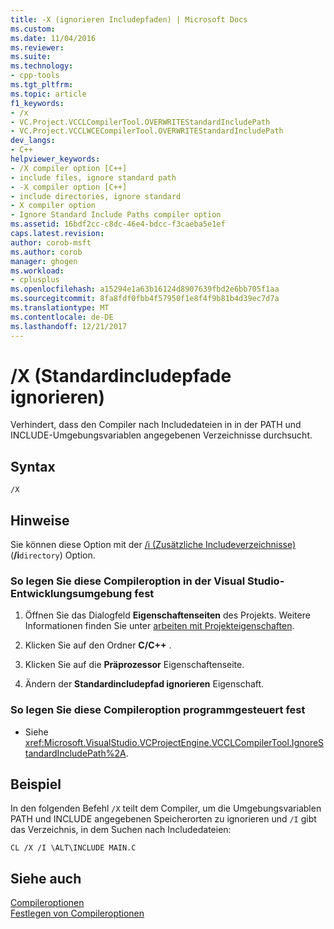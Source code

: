 ```yaml
---
title: -X (ignorieren Includepfaden) | Microsoft Docs
ms.custom: 
ms.date: 11/04/2016
ms.reviewer: 
ms.suite: 
ms.technology:
- cpp-tools
ms.tgt_pltfrm: 
ms.topic: article
f1_keywords:
- /x
- VC.Project.VCCLCompilerTool.OVERWRITEStandardIncludePath
- VC.Project.VCCLWCECompilerTool.OVERWRITEStandardIncludePath
dev_langs:
- C++
helpviewer_keywords:
- /X compiler option [C++]
- include files, ignore standard path
- -X compiler option [C++]
- include directories, ignore standard
- X compiler option
- Ignore Standard Include Paths compiler option
ms.assetid: 16bdf2cc-c8dc-46e4-bdcc-f3caeba5e1ef
caps.latest.revision: 
author: corob-msft
ms.author: corob
manager: ghogen
ms.workload:
- cplusplus
ms.openlocfilehash: a15294e1a63b16124d8907639fbd2e6bb705f1aa
ms.sourcegitcommit: 8fa8fdf0fbb4f57950f1e8f4f9b81b4d39ec7d7a
ms.translationtype: MT
ms.contentlocale: de-DE
ms.lasthandoff: 12/21/2017
---
```

# <a name="x-ignore-standard-include-paths"></a>/X (Standardincludepfade ignorieren)
Verhindert, dass den Compiler nach Includedateien in in der PATH und INCLUDE-Umgebungsvariablen angegebenen Verzeichnisse durchsucht.  
  
## <a name="syntax"></a>Syntax  
  
```  
/X  
```  
  
## <a name="remarks"></a>Hinweise  
 Sie können diese Option mit der [/i (Zusätzliche Includeverzeichnisse)](../../build/reference/i-additional-include-directories.md) (**/i**`directory`) Option.  
  
### <a name="to-set-this-compiler-option-in-the-visual-studio-development-environment"></a>So legen Sie diese Compileroption in der Visual Studio-Entwicklungsumgebung fest  
  
1.  Öffnen Sie das Dialogfeld **Eigenschaftenseiten** des Projekts. Weitere Informationen finden Sie unter [arbeiten mit Projekteigenschaften](../../ide/working-with-project-properties.md).  
  
2.  Klicken Sie auf den Ordner **C/C++** .  
  
3.  Klicken Sie auf die **Präprozessor** Eigenschaftenseite.  
  
4.  Ändern der **Standardincludepfad ignorieren** Eigenschaft.  
  
### <a name="to-set-this-compiler-option-programmatically"></a>So legen Sie diese Compileroption programmgesteuert fest  
  
-   Siehe <xref:Microsoft.VisualStudio.VCProjectEngine.VCCLCompilerTool.IgnoreStandardIncludePath%2A>.  
  
## <a name="example"></a>Beispiel  
 In den folgenden Befehl `/X` teilt dem Compiler, um die Umgebungsvariablen PATH und INCLUDE angegebenen Speicherorten zu ignorieren und `/I` gibt das Verzeichnis, in dem Suchen nach Includedateien:  
  
```  
CL /X /I \ALT\INCLUDE MAIN.C  
```  
  
## <a name="see-also"></a>Siehe auch  
 [Compileroptionen](../../build/reference/compiler-options.md)   
 [Festlegen von Compileroptionen](../../build/reference/setting-compiler-options.md)